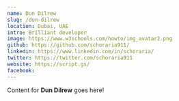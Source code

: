 ```yaml
---
name: Dun Dilrew
slug: /dun-dilrew
location: Dubai, UAE
intro: Brilliant developer
image: https://www.w3schools.com/howto/img_avatar2.png
github: https://github.com/schoraria911/
linkedin: https://www.linkedin.com/in/schoraria/
twitter: https://twitter.com/schoraria911
website: https://script.gs/
facebook: 
---
```

Content for **Dun Dilrew** goes here!